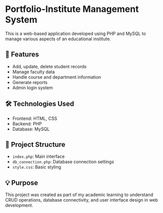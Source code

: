 # Portfolio-Institute Management System

This is a web-based application developed using PHP and MySQL to manage various aspects of an educational institute.

## 🔧 Features

- Add, update, delete student records
- Manage faculty data
- Handle course and department information
- Generate reports
- Admin login system

## 🛠️ Technologies Used

- Frontend: HTML, CSS
- Backend: PHP
- Database: MySQL

## 📁 Project Structure

- `index.php`: Main interface
- `db_connection.php`: Database connection settings
- `style.css`: Basic styling

## 💡 Purpose

This project was created as part of my academic learning to understand CRUD operations, database connectivity, and user interface design in web development.

